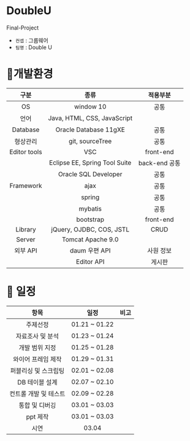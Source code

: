# DoubleU
Final-Project

-  `컨셉` : 그룹웨어 <br> 
-  `팀명` : Double U

# 🎉개발환경

구분|종류|적용부분
|:-:|:-:|:-:|
|OS|window 10|공통|
|언어|Java, HTML, CSS, JavaScript|　|
|Database|Oracle Database 11gXE|공통|
|형상관리|git, sourceTree|공통|
|Editor tools |VSC|front-end|
|　|Eclipse EE, Spring Tool Suite|back-end 공통|
|　|Oracle SQL Developer |공통|
|Framework|ajax|공통|
|　|spring|공통|
|　|mybatis|공통
|　|bootstrap|front-end
|Library|jQuery, OJDBC, COS, JSTL|CRUD|
|Server|Tomcat Apache 9.0 |　|
|외부 API| daum 우편 API|사원 정보|
|　|Editor API| 게시판


# 🎉 일정
항목|일정|비고|
|:-:|:-:|:-:|
주제선정|01.21 ~ 01.22|　|
자료조사 및 분석|01.23 ~ 01.24|　|
개발 범위 지정|01.25 ~ 01.28|　|	
와이어 프레임 제작|01.29 ~ 01.31|　|	
퍼블리싱 및 스크립팅|02.01 ~ 02.08|　|	
DB 테이블 설계|02.07 ~ 02.10|　|	
컨트롤 개발 및 테스트|02.09 ~ 02.28|　|	
통합 및 디버깅|03.01 ~ 03.03|　|	
ppt 제작| 03.01 ~ 03.03|　|
시연|03.04|　|	

